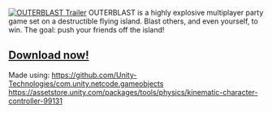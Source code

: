 [![OUTERBLAST Trailer](https://img.itch.zone/aW1nLzY2NDg0NTUucG5n/original/6Ma7Er.png)](https://youtu.be/PqCJsiyogTg)
OUTERBLAST is a highly explosive multiplayer party game set on a destructible flying island. Blast others, and even yourself, to win. The goal: push your friends off the island!


## [Download now!](https://stuwoomy.itch.io/outerblast)


Made using:
https://github.com/Unity-Technologies/com.unity.netcode.gameobjects
https://assetstore.unity.com/packages/tools/physics/kinematic-character-controller-99131
